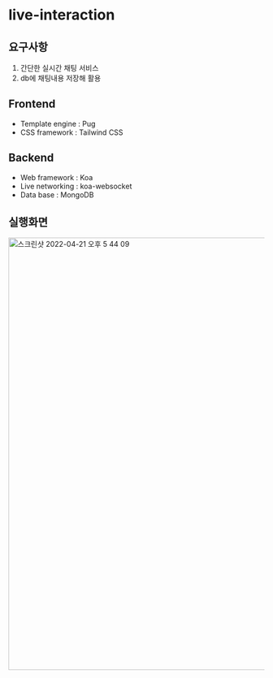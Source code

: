 # live-interaction

## 요구사항

1. 간단한 실시간 채팅 서비스
2. db에 채팅내용 저장해 활용

## Frontend
- Template engine : Pug
- CSS framework : Tailwind CSS

## Backend
- Web framework : Koa
- Live networking : koa-websocket
- Data base : MongoDB

## 실행화면
<img width="852" alt="스크린샷 2022-04-21 오후 5 44 09" src="https://user-images.githubusercontent.com/74397919/165445104-ea08a9b7-8aa9-472a-8a05-0668130ac5f3.png">
